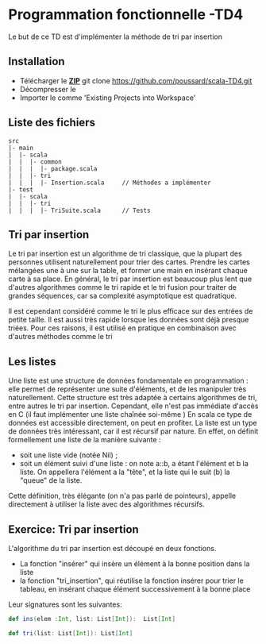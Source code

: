 # Programmation fonctionnelle -TD4

Le but de ce TD est d'implémenter la méthode de tri par insertion

## Installation
* Télécharger le [**ZIP**](https://github.com/poussard/scala-TD4/archive/master.zip)  git clone https://github.com/poussard/scala-TD4.git
* Décompresser le
* Importer le comme 'Existing Projects into Workspace'

## Liste des fichiers

    src
    |- main
    |  |- scala
    |  |  |- common
    |  |  |  |- package.scala
    |  |  |- tri
    |  |  |  |- Insertion.scala     // Méthodes a implémenter
    |- test
    |  |- scala
    |  |  |- tri
    |  |  |  |- TriSuite.scala      // Tests

## Tri par insertion
Le tri par insertion est un algorithme de tri classique, que la plupart des personnes utilisent naturellement pour trier des cartes. Prendre les cartes mélangées une à une sur la table, et former une main en insérant chaque carte à sa place. En général, le tri par insertion est beaucoup plus lent que d'autres algorithmes comme le tri rapide et le tri fusion pour traiter de grandes séquences, car sa complexité asymptotique est quadratique.

Il est cependant considéré comme le tri le plus efficace sur des entrées de petite taille. Il est aussi très rapide lorsque les données sont déjà presque triées. Pour ces raisons, il est utilisé en pratique en combinaison avec d'autres méthodes comme le tri

## Les listes
Une liste est une structure de données fondamentale en programmation : elle permet de représenter une suite d'éléments, et de les manipuler très naturellement. Cette structure est très adaptée à certains algorithmes de tri, entre autres le tri par insertion. Cependant, elle n'est pas immédiate d'accès en C (il faut implémenter une liste chaînée soi-même ) En scala ce type de données est accessible directement, on peut en profiter. La liste est un type de données très intéressant, car il est récursif par nature. En effet, on définit formellement une liste de la manière suivante : 
* soit une liste vide (notée Nil) ;
* soit un élément suivi d'une liste : on note a::b, a étant l'élément et b la liste. On appellera l'élément a la "tête", et la liste qui le suit (b) la "queue" de la liste.

Cette définition, très élégante (on n'a pas parlé de pointeurs), appelle directement à utiliser la liste avec des algorithmes récursifs.

## Exercice: Tri par insertion    
L'algorithme du tri par insertion est découpé  en deux fonctions.
* La fonction "insérer" qui insère un élément à la bonne position dans la liste
* la fonction "tri_insertion", qui réutilise la fonction insérer pour trier le tableau, en insérant chaque élément successivement à la bonne place

 Leur signatures sont les suivantes:
```scala
def ins(elem :Int, list: List[Int]):  List[Int]

def tri(list: List[Int]): List[Int] 
```